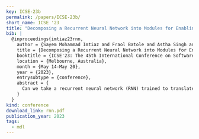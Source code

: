```yaml
---
key: ICSE-23b
permalink: /papers/ICSE-23b/
short_name: ICSE '23
title: "Decomposing a Recurrent Neural Network into Modules for Enabling Reusability and Replacement"
bib: |
  @inproceedings{imtiaz23rnn,
    author = {Sayem Mohammad Imtiaz and Fraol Batole and Astha Singh and Rangeet Pan and Breno Dantas Cruz and Hridesh Rajan},
    title = {Decomposing a Recurrent Neural Network into Modules for Enabling Reusability and Replacement},
    booktitle = {ICSE'23: The 45th International Conference on Software Engineering},
    location = {Melbourne, Australia},
    month = {May 14-May 20},
    year = {2023},
    entrysubtype = {conference},
    abstract = {
      Can we take a recurrent neural network (RNN) trained to translate between languages and augment it to support a new natural language without retraining the model from scratch? Can we fix the faulty behavior of the RNN by replacing portions associated with the faulty behavior? Recent works on decomposing a fully connected neural network (FCNN) and convolutional neural network (CNN) into modules have shown the value of engineering deep models in this manner, which is standard in traditional SE but foreign for deep learning models. However, prior works focus on the image-based multiclass classification problems and cannot be applied to RNN due to (a) different layer structures, (b) loop structures, (c) different types of input-output architectures, and (d) usage of both nonlinear and logistic activation functions. In this work, we propose the first approach to decompose an RNN into modules. We study different types of RNNs, i.e., Vanilla, LSTM, and GRU. Further, we show how such RNN modules can be reused and replaced in various scenarios. We evaluate our approach against 5 canonical datasets (i.e., Math QA, Brown Corpus, Wiki-toxicity, Clinc OOS, and Tatoeba) and 4 model variants for each dataset. We found that decomposing a trained model has a small cost (Accuracy: -0.6%, BLEU score: +0.10%). Also, the decomposed modules can be reused and replaced without needing to retrain.
    }
  }
kind: conference
download_link: rnn.pdf
publication_year: 2023
tags:
  - mdl
---
```

